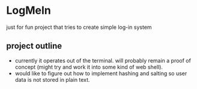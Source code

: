 # LogMeIn
just for fun project that tries to create simple log-in system

## project outline
* currently it operates out of the terminal. will probably remain a proof of concept (might try and work it into some kind of web shell). 
* would like to figure out how to implement hashing and salting so user data is not stored in plain text.
